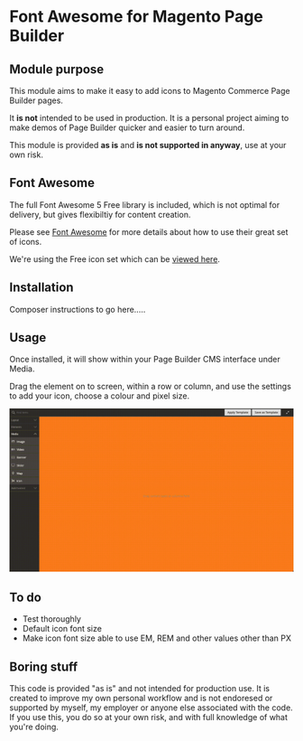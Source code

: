 # Font Awesome for Magento Page Builder

## Module purpose
This module aims to make it easy to add icons to Magento Commerce Page Builder pages.

It **is not** intended to be used in production. It is a personal project aiming to make demos of Page Builder quicker and easier to turn around.

This module is provided **as is** and **is not supported in anyway**, use at your own risk.

## Font Awesome
The full Font Awesome 5 Free library is included, which is not optimal for delivery, but gives flexibiltiy for content creation.

Please see [Font Awesome](https://fontawesome.com/) for more details about how to use their great set of icons.

We're using the Free icon set which can be [viewed here](https://fontawesome.com/icons?d=gallery&m=free).

## Installation
Composer instructions to go here.....

## Usage
Once installed, it will show within your Page Builder CMS interface under Media.

Drag the element on to screen, within a row or column, and use the settings to add your icon, choose a colour and pixel size.

![GIF showing use of icons](image_adding_to_pb.gif "GIF showing use of icons")

## To do
* Test thoroughly
* Default icon font size
* Make icon font size able to use EM, REM and other values other than PX

## Boring stuff

This code is provided "as is" and not intended for production use. It is created to improve my own personal workflow and is not endoresed or supported by myself, my employer or anyone else associated with the code. If you use this, you do so at your own risk, and with full knowledge of what you're doing.